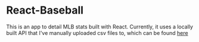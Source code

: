 # React-Baseball

This is an app to detail MLB stats built with React. Currently, it uses a locally built API that I've manually uploaded csv files to, which can be found [here](https://github.com/darlose04/Baseball-API)